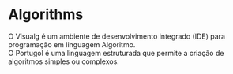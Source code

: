 # Algorithms
O Visualg é um ambiente de desenvolvimento integrado (IDE) para programação em linguagem Algoritmo.<br>
O Portugol é uma linguagem estruturada que permite a criação de algoritmos simples ou complexos.

